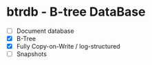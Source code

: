 # btrdb - B-tree DataBase

- [ ] Document database
- [x] B-Tree
- [x] Fully Copy-on-Write / log-structured
- [ ] Snapshots
